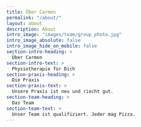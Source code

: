 ```yaml
---
title: Über Carmen
permalink: "/about/"
layout: about
description: About
intro_image: "images/team/group_photo.jpg"
intro_image_absolute: false
intro_image_hide_on_mobile: false
section-intro-heading: >
  Über Carmen
section-intro-text: >
  Physiotherapie für Dich
section-praxis-heading: >
  Die Praxis
section-praxis-text: >
  Unsere Praxis ist neu und riecht gut.
section-team-heading: >
  Das Team
section-team-text: >
  Unser Team ist qualifiziert. Jeder mag Pizza.
---
```

